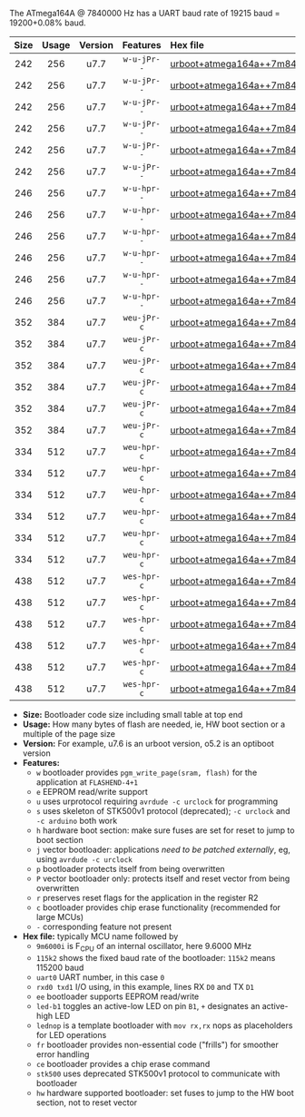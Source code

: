 The ATmega164A @ 7840000 Hz has a UART baud rate of 19215 baud = 19200+0.08% baud.

|Size|Usage|Version|Features|Hex file|
|:-:|:-:|:-:|:-:|:--|
|242|256|u7.7|`w-u-jPr--`|[urboot+atmega164a++7m8400i+++19k2_uart0_rxd0_txd1_led+b0.hex](https://raw.githubusercontent.com/stefanrueger/urboot.hex/main/mcus/atmega164a/internal_oscillator/fint++7m8400_Hz/br+++19k2_bps/urboot+atmega164a++7m8400i+++19k2_uart0_rxd0_txd1_led+b0.hex)|
|242|256|u7.7|`w-u-jPr--`|[urboot+atmega164a++7m8400i+++19k2_uart0_rxd0_txd1_led+b7.hex](https://raw.githubusercontent.com/stefanrueger/urboot.hex/main/mcus/atmega164a/internal_oscillator/fint++7m8400_Hz/br+++19k2_bps/urboot+atmega164a++7m8400i+++19k2_uart0_rxd0_txd1_led+b7.hex)|
|242|256|u7.7|`w-u-jPr--`|[urboot+atmega164a++7m8400i+++19k2_uart0_rxd0_txd1_lednop.hex](https://raw.githubusercontent.com/stefanrueger/urboot.hex/main/mcus/atmega164a/internal_oscillator/fint++7m8400_Hz/br+++19k2_bps/urboot+atmega164a++7m8400i+++19k2_uart0_rxd0_txd1_lednop.hex)|
|242|256|u7.7|`w-u-jPr--`|[urboot+atmega164a++7m8400i+++19k2_uart1_rxd2_txd3_led+b0.hex](https://raw.githubusercontent.com/stefanrueger/urboot.hex/main/mcus/atmega164a/internal_oscillator/fint++7m8400_Hz/br+++19k2_bps/urboot+atmega164a++7m8400i+++19k2_uart1_rxd2_txd3_led+b0.hex)|
|242|256|u7.7|`w-u-jPr--`|[urboot+atmega164a++7m8400i+++19k2_uart1_rxd2_txd3_led+b7.hex](https://raw.githubusercontent.com/stefanrueger/urboot.hex/main/mcus/atmega164a/internal_oscillator/fint++7m8400_Hz/br+++19k2_bps/urboot+atmega164a++7m8400i+++19k2_uart1_rxd2_txd3_led+b7.hex)|
|242|256|u7.7|`w-u-jPr--`|[urboot+atmega164a++7m8400i+++19k2_uart1_rxd2_txd3_lednop.hex](https://raw.githubusercontent.com/stefanrueger/urboot.hex/main/mcus/atmega164a/internal_oscillator/fint++7m8400_Hz/br+++19k2_bps/urboot+atmega164a++7m8400i+++19k2_uart1_rxd2_txd3_lednop.hex)|
|246|256|u7.7|`w-u-hpr--`|[urboot+atmega164a++7m8400i+++19k2_uart0_rxd0_txd1_led+b0_fr_hw.hex](https://raw.githubusercontent.com/stefanrueger/urboot.hex/main/mcus/atmega164a/internal_oscillator/fint++7m8400_Hz/br+++19k2_bps/urboot+atmega164a++7m8400i+++19k2_uart0_rxd0_txd1_led+b0_fr_hw.hex)|
|246|256|u7.7|`w-u-hpr--`|[urboot+atmega164a++7m8400i+++19k2_uart0_rxd0_txd1_led+b7_fr_hw.hex](https://raw.githubusercontent.com/stefanrueger/urboot.hex/main/mcus/atmega164a/internal_oscillator/fint++7m8400_Hz/br+++19k2_bps/urboot+atmega164a++7m8400i+++19k2_uart0_rxd0_txd1_led+b7_fr_hw.hex)|
|246|256|u7.7|`w-u-hpr--`|[urboot+atmega164a++7m8400i+++19k2_uart0_rxd0_txd1_lednop_fr_hw.hex](https://raw.githubusercontent.com/stefanrueger/urboot.hex/main/mcus/atmega164a/internal_oscillator/fint++7m8400_Hz/br+++19k2_bps/urboot+atmega164a++7m8400i+++19k2_uart0_rxd0_txd1_lednop_fr_hw.hex)|
|246|256|u7.7|`w-u-hpr--`|[urboot+atmega164a++7m8400i+++19k2_uart1_rxd2_txd3_led+b0_fr_hw.hex](https://raw.githubusercontent.com/stefanrueger/urboot.hex/main/mcus/atmega164a/internal_oscillator/fint++7m8400_Hz/br+++19k2_bps/urboot+atmega164a++7m8400i+++19k2_uart1_rxd2_txd3_led+b0_fr_hw.hex)|
|246|256|u7.7|`w-u-hpr--`|[urboot+atmega164a++7m8400i+++19k2_uart1_rxd2_txd3_led+b7_fr_hw.hex](https://raw.githubusercontent.com/stefanrueger/urboot.hex/main/mcus/atmega164a/internal_oscillator/fint++7m8400_Hz/br+++19k2_bps/urboot+atmega164a++7m8400i+++19k2_uart1_rxd2_txd3_led+b7_fr_hw.hex)|
|246|256|u7.7|`w-u-hpr--`|[urboot+atmega164a++7m8400i+++19k2_uart1_rxd2_txd3_lednop_fr_hw.hex](https://raw.githubusercontent.com/stefanrueger/urboot.hex/main/mcus/atmega164a/internal_oscillator/fint++7m8400_Hz/br+++19k2_bps/urboot+atmega164a++7m8400i+++19k2_uart1_rxd2_txd3_lednop_fr_hw.hex)|
|352|384|u7.7|`weu-jPr-c`|[urboot+atmega164a++7m8400i+++19k2_uart0_rxd0_txd1_ee_led+b0_fr_ce.hex](https://raw.githubusercontent.com/stefanrueger/urboot.hex/main/mcus/atmega164a/internal_oscillator/fint++7m8400_Hz/br+++19k2_bps/urboot+atmega164a++7m8400i+++19k2_uart0_rxd0_txd1_ee_led+b0_fr_ce.hex)|
|352|384|u7.7|`weu-jPr-c`|[urboot+atmega164a++7m8400i+++19k2_uart0_rxd0_txd1_ee_led+b7_fr_ce.hex](https://raw.githubusercontent.com/stefanrueger/urboot.hex/main/mcus/atmega164a/internal_oscillator/fint++7m8400_Hz/br+++19k2_bps/urboot+atmega164a++7m8400i+++19k2_uart0_rxd0_txd1_ee_led+b7_fr_ce.hex)|
|352|384|u7.7|`weu-jPr-c`|[urboot+atmega164a++7m8400i+++19k2_uart0_rxd0_txd1_ee_lednop_fr_ce.hex](https://raw.githubusercontent.com/stefanrueger/urboot.hex/main/mcus/atmega164a/internal_oscillator/fint++7m8400_Hz/br+++19k2_bps/urboot+atmega164a++7m8400i+++19k2_uart0_rxd0_txd1_ee_lednop_fr_ce.hex)|
|352|384|u7.7|`weu-jPr-c`|[urboot+atmega164a++7m8400i+++19k2_uart1_rxd2_txd3_ee_led+b0_fr_ce.hex](https://raw.githubusercontent.com/stefanrueger/urboot.hex/main/mcus/atmega164a/internal_oscillator/fint++7m8400_Hz/br+++19k2_bps/urboot+atmega164a++7m8400i+++19k2_uart1_rxd2_txd3_ee_led+b0_fr_ce.hex)|
|352|384|u7.7|`weu-jPr-c`|[urboot+atmega164a++7m8400i+++19k2_uart1_rxd2_txd3_ee_led+b7_fr_ce.hex](https://raw.githubusercontent.com/stefanrueger/urboot.hex/main/mcus/atmega164a/internal_oscillator/fint++7m8400_Hz/br+++19k2_bps/urboot+atmega164a++7m8400i+++19k2_uart1_rxd2_txd3_ee_led+b7_fr_ce.hex)|
|352|384|u7.7|`weu-jPr-c`|[urboot+atmega164a++7m8400i+++19k2_uart1_rxd2_txd3_ee_lednop_fr_ce.hex](https://raw.githubusercontent.com/stefanrueger/urboot.hex/main/mcus/atmega164a/internal_oscillator/fint++7m8400_Hz/br+++19k2_bps/urboot+atmega164a++7m8400i+++19k2_uart1_rxd2_txd3_ee_lednop_fr_ce.hex)|
|334|512|u7.7|`weu-hpr-c`|[urboot+atmega164a++7m8400i+++19k2_uart0_rxd0_txd1_ee_led+b0_fr_ce_hw.hex](https://raw.githubusercontent.com/stefanrueger/urboot.hex/main/mcus/atmega164a/internal_oscillator/fint++7m8400_Hz/br+++19k2_bps/urboot+atmega164a++7m8400i+++19k2_uart0_rxd0_txd1_ee_led+b0_fr_ce_hw.hex)|
|334|512|u7.7|`weu-hpr-c`|[urboot+atmega164a++7m8400i+++19k2_uart0_rxd0_txd1_ee_led+b7_fr_ce_hw.hex](https://raw.githubusercontent.com/stefanrueger/urboot.hex/main/mcus/atmega164a/internal_oscillator/fint++7m8400_Hz/br+++19k2_bps/urboot+atmega164a++7m8400i+++19k2_uart0_rxd0_txd1_ee_led+b7_fr_ce_hw.hex)|
|334|512|u7.7|`weu-hpr-c`|[urboot+atmega164a++7m8400i+++19k2_uart0_rxd0_txd1_ee_lednop_fr_ce_hw.hex](https://raw.githubusercontent.com/stefanrueger/urboot.hex/main/mcus/atmega164a/internal_oscillator/fint++7m8400_Hz/br+++19k2_bps/urboot+atmega164a++7m8400i+++19k2_uart0_rxd0_txd1_ee_lednop_fr_ce_hw.hex)|
|334|512|u7.7|`weu-hpr-c`|[urboot+atmega164a++7m8400i+++19k2_uart1_rxd2_txd3_ee_led+b0_fr_ce_hw.hex](https://raw.githubusercontent.com/stefanrueger/urboot.hex/main/mcus/atmega164a/internal_oscillator/fint++7m8400_Hz/br+++19k2_bps/urboot+atmega164a++7m8400i+++19k2_uart1_rxd2_txd3_ee_led+b0_fr_ce_hw.hex)|
|334|512|u7.7|`weu-hpr-c`|[urboot+atmega164a++7m8400i+++19k2_uart1_rxd2_txd3_ee_led+b7_fr_ce_hw.hex](https://raw.githubusercontent.com/stefanrueger/urboot.hex/main/mcus/atmega164a/internal_oscillator/fint++7m8400_Hz/br+++19k2_bps/urboot+atmega164a++7m8400i+++19k2_uart1_rxd2_txd3_ee_led+b7_fr_ce_hw.hex)|
|334|512|u7.7|`weu-hpr-c`|[urboot+atmega164a++7m8400i+++19k2_uart1_rxd2_txd3_ee_lednop_fr_ce_hw.hex](https://raw.githubusercontent.com/stefanrueger/urboot.hex/main/mcus/atmega164a/internal_oscillator/fint++7m8400_Hz/br+++19k2_bps/urboot+atmega164a++7m8400i+++19k2_uart1_rxd2_txd3_ee_lednop_fr_ce_hw.hex)|
|438|512|u7.7|`wes-hpr-c`|[urboot+atmega164a++7m8400i+++19k2_uart0_rxd0_txd1_ee_led+b0_fr_ce_stk500_hw.hex](https://raw.githubusercontent.com/stefanrueger/urboot.hex/main/mcus/atmega164a/internal_oscillator/fint++7m8400_Hz/br+++19k2_bps/urboot+atmega164a++7m8400i+++19k2_uart0_rxd0_txd1_ee_led+b0_fr_ce_stk500_hw.hex)|
|438|512|u7.7|`wes-hpr-c`|[urboot+atmega164a++7m8400i+++19k2_uart0_rxd0_txd1_ee_led+b7_fr_ce_stk500_hw.hex](https://raw.githubusercontent.com/stefanrueger/urboot.hex/main/mcus/atmega164a/internal_oscillator/fint++7m8400_Hz/br+++19k2_bps/urboot+atmega164a++7m8400i+++19k2_uart0_rxd0_txd1_ee_led+b7_fr_ce_stk500_hw.hex)|
|438|512|u7.7|`wes-hpr-c`|[urboot+atmega164a++7m8400i+++19k2_uart0_rxd0_txd1_ee_lednop_fr_ce_stk500_hw.hex](https://raw.githubusercontent.com/stefanrueger/urboot.hex/main/mcus/atmega164a/internal_oscillator/fint++7m8400_Hz/br+++19k2_bps/urboot+atmega164a++7m8400i+++19k2_uart0_rxd0_txd1_ee_lednop_fr_ce_stk500_hw.hex)|
|438|512|u7.7|`wes-hpr-c`|[urboot+atmega164a++7m8400i+++19k2_uart1_rxd2_txd3_ee_led+b0_fr_ce_stk500_hw.hex](https://raw.githubusercontent.com/stefanrueger/urboot.hex/main/mcus/atmega164a/internal_oscillator/fint++7m8400_Hz/br+++19k2_bps/urboot+atmega164a++7m8400i+++19k2_uart1_rxd2_txd3_ee_led+b0_fr_ce_stk500_hw.hex)|
|438|512|u7.7|`wes-hpr-c`|[urboot+atmega164a++7m8400i+++19k2_uart1_rxd2_txd3_ee_led+b7_fr_ce_stk500_hw.hex](https://raw.githubusercontent.com/stefanrueger/urboot.hex/main/mcus/atmega164a/internal_oscillator/fint++7m8400_Hz/br+++19k2_bps/urboot+atmega164a++7m8400i+++19k2_uart1_rxd2_txd3_ee_led+b7_fr_ce_stk500_hw.hex)|
|438|512|u7.7|`wes-hpr-c`|[urboot+atmega164a++7m8400i+++19k2_uart1_rxd2_txd3_ee_lednop_fr_ce_stk500_hw.hex](https://raw.githubusercontent.com/stefanrueger/urboot.hex/main/mcus/atmega164a/internal_oscillator/fint++7m8400_Hz/br+++19k2_bps/urboot+atmega164a++7m8400i+++19k2_uart1_rxd2_txd3_ee_lednop_fr_ce_stk500_hw.hex)|

- **Size:** Bootloader code size including small table at top end
- **Usage:** How many bytes of flash are needed, ie, HW boot section or a multiple of the page size
- **Version:** For example, u7.6 is an urboot version, o5.2 is an optiboot version
- **Features:**
  + `w` bootloader provides `pgm_write_page(sram, flash)` for the application at `FLASHEND-4+1`
  + `e` EEPROM read/write support
  + `u` uses urprotocol requiring `avrdude -c urclock` for programming
  + `s` uses skeleton of STK500v1 protocol (deprecated); `-c urclock` and `-c arduino` both work
  + `h` hardware boot section: make sure fuses are set for reset to jump to boot section
  + `j` vector bootloader: applications *need to be patched externally*, eg, using `avrdude -c urclock`
  + `p` bootloader protects itself from being overwritten
  + `P` vector bootloader only: protects itself and reset vector from being overwritten
  + `r` preserves reset flags for the application in the register R2
  + `c` bootloader provides chip erase functionality (recommended for large MCUs)
  + `-` corresponding feature not present
- **Hex file:** typically MCU name followed by
  + `9m6000i` is F<sub>CPU</sub> of an internal oscillator, here 9.6000 MHz
  + `115k2` shows the fixed baud rate of the bootloader: `115k2` means 115200 baud
  + `uart0` UART number, in this case `0`
  + `rxd0 txd1` I/O using, in this example, lines RX `D0` and TX `D1`
  + `ee` bootloader supports EEPROM read/write
  + `led-b1` toggles an active-low LED on pin `B1`, `+` designates an active-high LED
  + `lednop` is a template bootloader with `mov rx,rx` nops as placeholders for LED operations
  + `fr` bootloader provides non-essential code ("frills") for smoother error handling
  + `ce` bootloader provides a chip erase command
  + `stk500` uses deprecated STK500v1 protocol to communicate with bootloader
  + `hw` hardware supported bootloader: set fuses to jump to the HW boot section, not to reset vector
